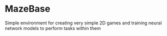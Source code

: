 # MazeBase
Simple environment for creating very simple 2D games and training neural network models to perform tasks within them
